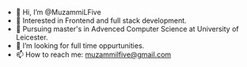 - 👋 Hi, I’m @MuzammiLFive
- 👀 Interested in Frontend and full stack development.
- 🌱 Pursuing master's in Advenced Computer Science at University of Leicester.
- 💞️ I’m looking for full time oppurtunities.
- 📫 How to reach me: muzammilfive@gmail.com

<!---
MuzammiLFive/MuzammiLFive is a ✨ special ✨ repository because its `README.md` (this file) appears on your GitHub profile.
You can click the Preview link to take a look at your changes.
--->
